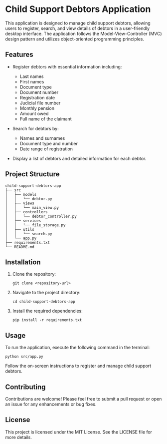 # Child Support Debtors Application

This application is designed to manage child support debtors, allowing users to register, search, and view details of debtors in a user-friendly desktop interface. The application follows the Model-View-Controller (MVC) design pattern and utilizes object-oriented programming principles.

## Features

- Register debtors with essential information including:
  - Last names
  - First names
  - Document type
  - Document number
  - Registration date
  - Judicial file number
  - Monthly pension
  - Amount owed
  - Full name of the claimant

- Search for debtors by:
  - Names and surnames
  - Document type and number
  - Date range of registration

- Display a list of debtors and detailed information for each debtor.

## Project Structure

```
child-support-debtors-app
├── src
│   ├── models
│   │   └── debtor.py
│   ├── views
│   │   └── main_view.py
│   ├── controllers
│   │   └── debtor_controller.py
│   ├── services
│   │   └── file_storage.py
│   ├── utils
│   │   └── search.py
│   └── app.py
├── requirements.txt
└── README.md
```

## Installation

1. Clone the repository:
   ```
   git clone <repository-url>
   ```

2. Navigate to the project directory:
   ```
   cd child-support-debtors-app
   ```

3. Install the required dependencies:
   ```
   pip install -r requirements.txt
   ```

## Usage

To run the application, execute the following command in the terminal:
```
python src/app.py
```

Follow the on-screen instructions to register and manage child support debtors.

## Contributing

Contributions are welcome! Please feel free to submit a pull request or open an issue for any enhancements or bug fixes.

## License

This project is licensed under the MIT License. See the LICENSE file for more details.